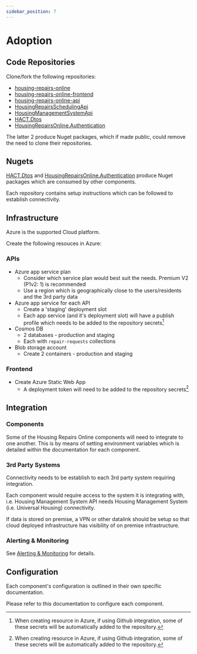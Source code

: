 ```yaml
---
sidebar_position: 7
---
```


# Adoption

## Code Repositories
Clone/fork the following repositories:
- [housing-repairs-online](https://github.com/City-of-Lincoln-Council/housing-repairs-online)
- [housing-repairs-online-frontend](https://github.com/City-of-Lincoln-Council/housing-repairs-online-frontend)
- [housing-repairs-online-api](https://github.com/City-of-Lincoln-Council/housing-repairs-online-api)
- [HousingRepairsSchedulingApi](https://github.com/City-of-Lincoln-Council/HousingRepairsSchedulingApi)
- [HousingManagementSystemApi](https://github.com/City-of-Lincoln-Council/HousingManagementSystemApi)
- [HACT.Dtos](https://github.com/City-of-Lincoln-Council/HACT.Dtos)
- [HousingRepairsOnline.Authentication](https://github.com/City-of-Lincoln-Council/HousingRepairsOnline.Authentication)

The latter 2 produce Nuget packages, which if made public, could remove the need to clone their repositories.

## Nugets
[HACT.Dtos](https://github.com/City-of-Lincoln-Council/HACT.Dtos) and [HousingRepairsOnline.Authentication](https://github.com/City-of-Lincoln-Council/HousingRepairsOnline.Authentication) produce Nuget packages which are consumed by other components.

Each repository contains setup instructions which can be followed to establish connectivity.

## Infrastructure
Azure is the supported Cloud platform.

Create the following resouces in Azure:

### APIs
- Azure app service plan 
  - Consider which service plan would best suit the needs. Premium V2 (P1v2: 1) is recommended
  - Use a region which is geographically close to the users/residents and the 3rd party data
- Azure app service for each API
  - Create a 'staging' deployment slot
  - Each app service (and it's deployment slot) will have a publish profile which needs to be added to the repository secrets[^1]
- Cosmos DB
    - 2 databases - production and staging
    - Each with `repair-requests` collections
- Blob storage account
    - Create 2 containers - production and staging

### Frontend
- Create Azure Static Web App
  - A deployment token will need to be added to the repository secrets[^1]

## Integration

### Components
Some of the Housing Repairs Online components will need to integrate to one another.
This is by means of setting environment variables which is detailed within the documentation for each component.

### 3rd Party Systems
Connectivity needs to be establish to each 3rd party system requiring integration.

Each component would require access to the system it is integrating with, i.e. Housing Management System API needs Housing Management System (i.e. Universal Housing) connectivity.

If data is stored on premise, a VPN or other datalink should be setup so that cloud deployed infrastructure has visibility of on premise infrastructure.

### Alerting & Monitoring

See [Alerting & Monitoring](/docs/alerting-and-monitoring/intro) for details.

## Configuration

Each component's configuration is outlined in their own specific documentation.

Please refer to this documentation to configure each component.

[^1]:
     When creating resource in Azure, if using Github integration, some of these secrets will be automatically added to the repository.